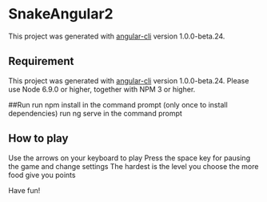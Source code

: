 # SnakeAngular2

This project was generated with [angular-cli](https://github.com/angular/angular-cli) version 1.0.0-beta.24.

## Requirement
This project was generated with [angular-cli](https://github.com/angular/angular-cli) version 1.0.0-beta.24.
Please use Node 6.9.0 or higher, together with NPM 3 or higher.

##Run
run npm install in the command prompt (only once to install dependencies)
run ng serve in the command prompt

## How to play
Use the arrows on your keyboard to play
Press the space key for pausing the game and change settings
The hardest is the level you choose the more food give you points

Have fun!
